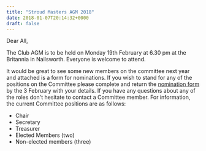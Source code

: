 ```yaml
---
title: "Stroud Masters AGM 2018"
date: 2018-01-07T20:14:32+0000
draft: false
---
```

Dear All,

The Club AGM is to be held on Monday 19th February at 6.30 pm at the Britannia in Nailsworth. Everyone is welcome to attend.

It would be great to see some new members on the committee next year and attached is a form for nominations. If you wish to stand for any of the positions on the Committee please complete and return the [nomination form](https://drive.google.com/open?id=0B0A6mk29Mn16TUs3VmRjcGNpXzNIS1UwSE02aDhXLUNyNDZj)
 by the 3 February with your details. If you have any questions about any of the roles don't hesitate to contact a Committee member. For information, the current Committee positions are as follows:

- Chair
- Secretary
- Treasurer
- Elected Members (two)
- Non-elected members (three)

